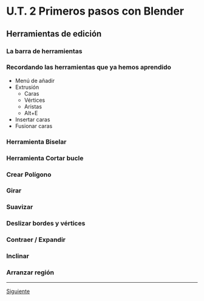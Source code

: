 ﻿# U.T. 2 Primeros pasos con Blender

## Herramientas de edición
### La barra de herramientas
### Recordando las herramientas que ya hemos aprendido
- Menú de añadir
- Extrusión
  - Caras
  - Vértices
  - Aristas
  - Alt+E
- Insertar caras
- Fusionar caras
### Herramienta Biselar
### Herramienta Cortar bucle
### Crear Polígono
### Girar
### Suavizar
### Deslizar bordes y vértices
### Contraer / Expandir
### Inclinar
### Arranzar región
---
[Siguiente](ut_2_04.md)
